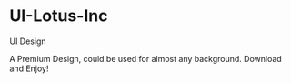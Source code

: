 # UI-Lotus-Inc
UI Design

A Premium Design, could be used for almost any background.
Download and Enjoy!
